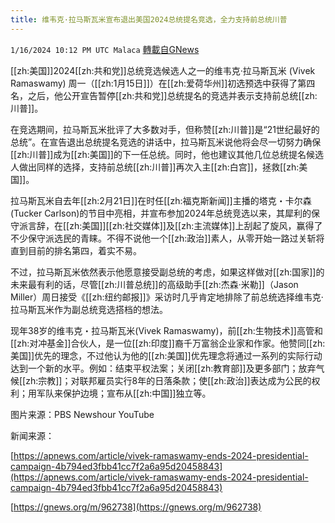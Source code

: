 ```yaml
---
title: 维韦克·拉马斯瓦米宣布退出美国2024总统提名竞选，全力支持前总统川普
---
```

`1/16/2024 10:12 PM UTC Malaca` [轉載自GNews](https://gnews.org/articles/2226081)

[[zh:美国]]2024[[zh:共和党]]总统竞选候选人之一的维韦克·拉马斯瓦米 (Vivek Ramaswamy) 周一（[[zh:1月15日]]）在[[zh:爱荷华州]]初选预选中获得了第四名，之后，他公开宣告暂停[[zh:共和党]]总统提名的竞选并表示支持前总统[[zh:川普]]。

在竞选期间，拉马斯瓦米批评了大多数对手，但称赞[[zh:川普]]是“21世纪最好的总统”。在宣告退出总统提名竞选的讲话中，拉马斯瓦米说他将会尽一切努力确保[[zh:川普]]成为[[zh:美国]]的下一任总统。同时，他也建议其他几位总统提名候选人做出同样的选择，支持前总统[[zh:川普]]再次入主[[zh:白宫]]，拯救[[zh:美国]]。

拉马斯瓦米自去年[[zh:2月21日]]在时任[[zh:福克斯新闻]]主播的塔克・卡尔森(Tucker Carlson)的节目中亮相，并宣布参加2024年总统竞选以来，其犀利的保守派言辞，在[[zh:美国]][[zh:社交媒体]]及[[zh:主流媒体]]上刮起了旋风，赢得了不少保守派选民的青睐。不得不说他一个[[zh:政治]]素人，从零开始一路过关斩将直到目前的排名第四，着实不易。

不过，拉马斯瓦米依然表示他愿意接受副总统的考虑，如果这样做对[[zh:国家]]的未来最有利的话，尽管[[zh:川普总统]]的高级助手[[zh:杰森·米勒]]（Jason Miller）周日接受《[[zh:纽约邮报]]》采访时几乎肯定地排除了前总统选择维韦克·拉马斯瓦米作为副总统竞选搭档的想法。

现年38岁的维韦克・拉马斯瓦米(Vivek Ramaswamy)，前[[zh:生物技术]]高管和[[zh:对冲基金]]合伙人，是一位[[zh:印度]]裔千万富翁企业家和作家。他赞同[[zh:美国]]优先的理念，不过他认为他的[[zh:美国]]优先理念将通过一系列的实际行动达到一个新的水平。例如：结束平权法案；关闭[[zh:教育部]]及更多部门；放弃气候[[zh:宗教]]；对联邦雇员实行8年的日落条款；使[[zh:政治]]表达成为公民的权利；用军队来保护边境；宣布从[[zh:中国]]独立等。

图片来源：PBS Newshour YouTube 

新闻来源：

[https://apnews.com/article/vivek-ramaswamy-ends-2024-presidential-campaign-4b794ed3fbb41cc7f2a6a95d20458843](https://apnews.com/article/vivek-ramaswamy-ends-2024-presidential-campaign-4b794ed3fbb41cc7f2a6a95d20458843)

[https://gnews.org/m/962738](https://gnews.org/m/962738)
